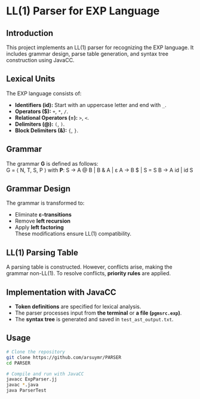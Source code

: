 # LL(1) Parser for EXP Language

## Introduction
This project implements an LL(1) parser for recognizing the EXP language. It includes grammar design, parse table generation, and syntax tree construction using JavaCC.

## Lexical Units
The EXP language consists of:  
- **Identifiers (id):** Start with an uppercase letter and end with `_`.  
- **Operators ($):** `+`, `*`, `/`.  
- **Relational Operators (=):** `>`, `<`.  
- **Delimiters (@):** `(`, `)`.  
- **Block Delimiters (&):** `{`, `}`.

## Grammar

The grammar **G** is defined as follows:  
G = ⟨ N, T, S, P ⟩ with **P**: 
S → A @ B | B & A | ε
A → B $ | S = S 
B → A id | id S

## Grammar Design
The grammar is transformed to:  
- Eliminate **ε-transitions**  
- Remove **left recursion**  
- Apply **left factoring**  
These modifications ensure LL(1) compatibility.

## LL(1) Parsing Table
A parsing table is constructed. However, conflicts arise, making the grammar non-LL(1). To resolve conflicts, **priority rules** are applied.

## Implementation with JavaCC
- **Token definitions** are specified for lexical analysis.  
- The parser processes input from **the terminal** or **a file (`pgmsrc.exp`)**.  
- The **syntax tree** is generated and saved in `test_ast_output.txt`.  

## Usage
```bash
# Clone the repository
git clone https://github.com/arsuymr/PARSER
cd PARSER

# Compile and run with JavaCC
javacc ExpParser.jj
javac *.java
java ParserTest
